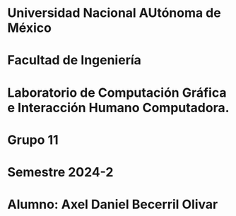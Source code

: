 # Universidad Nacional AUtónoma de México
# Facultad de Ingeniería
# Laboratorio de Computación Gráfica e Interacción Humano Computadora. 
# Grupo 11
# Semestre 2024-2
# Alumno: Axel Daniel Becerril Olivar
